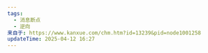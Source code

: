 ```yaml
---
tags:
  - 消息断点
  - 逆向
来自于: https://www.kanxue.com/chm.htm?id=13239&pid=node1001258
updateTime: 2025-04-12 16:27
---
```

